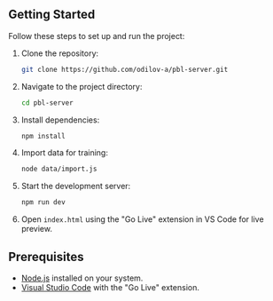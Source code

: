 ## Getting Started

Follow these steps to set up and run the project:

1. Clone the repository:
    ```bash
    git clone https://github.com/odilov-a/pbl-server.git
    ```

2. Navigate to the project directory:
    ```bash
    cd pbl-server
    ```

3. Install dependencies:
    ```bash
    npm install
    ```

4. Import data for training:
    ```bash
    node data/import.js
    ```

5. Start the development server:
    ```bash
    npm run dev
    ```

6. Open `index.html` using the "Go Live" extension in VS Code for live preview.

## Prerequisites

- [Node.js](https://nodejs.org/) installed on your system.
- [Visual Studio Code](https://code.visualstudio.com/) with the "Go Live" extension.